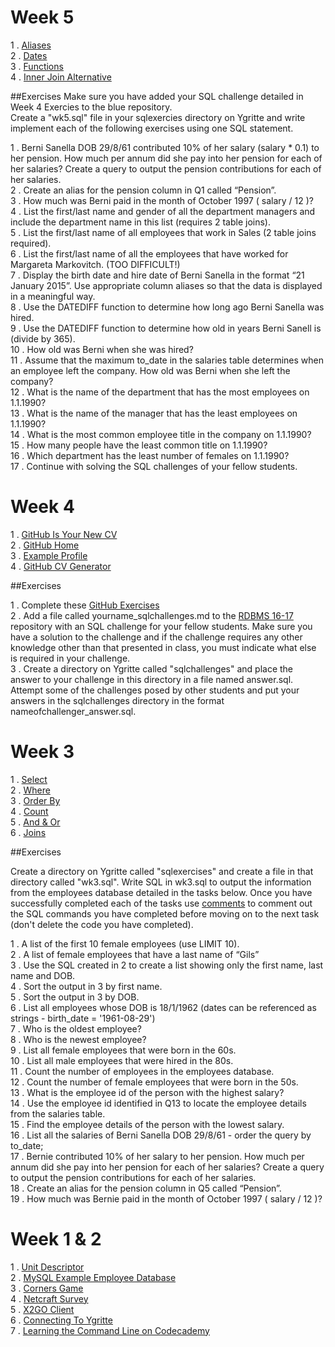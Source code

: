 <!--
# Week 18



1 . [Resolving Many-To-Many Relationships](https://drive.google.com/open?id=1kpIthRghqHO-vStDC3TZYGqiQxMCl6JstgNUbMPVoeY)


# Week 17

1 . [Normalisation](http://www.sqa.org.uk/e-learning/MDBS01CD/page_20.htm)
<br>2 . [Normalisation Guide 2](http://www.quepublishing.com/articles/article.aspx?p=27785)
<br>3 . [Normalisation Guide 3](http://www.essentialsql.com/get-ready-to-learn-sql-database-normalization-explained-in-simple-english/)

## Exercises

1 . Study the following [example](http://www.sqa.org.uk/e-learning/MDBS01CD/page_26.htm) and ask if you have questions.
<br>2 . SQA Normalisation [Question 1](http://www.sqa.org.uk/e-learning/MDBS01CD/page_35.htm)
<br>3 . SQA Normalisation [Question 2](http://www.sqa.org.uk/e-learning/MDBS01CD/page_36.htm)
<br>4 . [More Normalisation Questions (with answers)](https://cs.senecac.on.ca/~dbs201/pages/Normalization_Practice.htm)

# Week 16

1 . [Chess Club](https://drive.google.com/open?id=0B-CFaefA1v4RTFRQUV90eUhsNEk)
<br>2 . [Garage](https://drive.google.com/open?id=0B-CFaefA1v4RdXpCeE9YYnQ3VlE)
<br>3 . [Cinema](https://drive.google.com/open?id=0B-CFaefA1v4RNThLZ2xzWDc4ME0)
<br>4 . [Caravan](https://drive.google.com/open?id=0B-CFaefA1v4RXzF3NERPaUtJYjQ)
<br>5 . [Bus Timetable](https://drive.google.com/open?id=0B-CFaefA1v4RdG5GcUVaYTNtUTQ)
<br>6 . [Gelncaldy College ERM Answer](https://drive.google.com/open?id=0B-CFaefA1v4Ra0hnakQ1MmpWY3c)

## Exercises

1 . Continue with Exercise 2 from week 15.
<br>2 . [Gelncaldy College ERM Exercise](https://drive.google.com/open?id=1VROyQv4qqRK9uyzXGJf8cNlNrizrcYhNzH_zXb2V8I4)

# Week 15

1 . [Crows Feet Notation](https://docs.google.com/document/d/13g8ft7SfZx2bjcboiq_26PzOS3xFaWCfsHUqJkN5XA0/pub)
<br>2 . [Employees Conceptual](https://docs.google.com/document/d/13ciUimLe1DHgF9qM98Qv_lJnnsygEvSiqfvgYQ7dkBA/pub)
<br>3 . [Introduction To ERM](https://drive.google.com/open?id=0B-CFaefA1v4RZkpXSURLT1ZnSm8)
<br>4 . [Assessment Schedule](https://docs.google.com/document/d/1KO7tyPs0YO1ES2W3C4Gjoh6IHAyClhv92J93sMLWvLs/pub)
<br>5 . [Database Design Tutorial](http://en.tekstenuitleg.net/articles/software/database-design-tutorial/intro.html)
<br>6 . [Example ERDs](http://databaseanswers.org/data_models/index.htm)

## Exercises

1 . In your groups - you are required to write a project brief for the example Employees database. Imagine that the database is yet to be created and you are an business user writing a requirements document. All you will be aware of is *what* you want to store and *why* you want to store it. Exact field details will not be known at this stage. Write the requirements in a file on Ygritte called "requirements.txt" as a series of bullet points.  
<br>2 . Complete the following [conceptual ERM exercises](https://docs.google.com/document/d/1Bb0M0Q-8o-zHqi57ZejlbIcNXlG1pIg7sde5DbnCD0U/edit?usp=sharing)

# Week 10 

1 . L03&4 Assessment is on iLearn. Deadline is Friday 18.3.16 @ 11pm.
<br> 2 . [Concat Function](http://www.tutorialspoint.com/mysql/mysql-concat-function.htm)
<br> 3 . [Auto Increment](http://dev.mysql.com/doc/refman/5.7/en/example-auto-increment.html)
<br> 4 . [NULL Values](http://www.w3schools.com/sql/sql_null_values.asp)
<br> 5 . [Week 9 Answers](https://gist.github.com/GedMullen/4ed09c5853e730a88e8e)

# Week 9

<br> 1 . [MySQL Example Employee Database](https://dev.mysql.com/doc/employee/en/sakila-structure.html)
<br> 2 . ["Crows Foot" Quick Reference](https://docs.google.com/document/d/13g8ft7SfZx2bjcboiq_26PzOS3xFaWCfsHUqJkN5XA0/pub)
<br> 3 . [Creating Tables](http://www.w3schools.com/sql/sql_create_table.asp)
<br> 4 . [Data Types](http://www.w3schools.com/sql/sql_datatypes.asp)
<br> 5 . [Primary Keys](http://www.w3schools.com/sql/sql_primarykey.asp)
<br> 6 . [Foreign Keys](http://www.w3schools.com/sql/sql_foreignkey.asp)
<br> 7 . [Inserting Data](http://www.w3schools.com/sql/sql_insert.asp)
<br> 8 . Creating a database:
```sql
DROP DATABASE IF EXISTS <yourusername>;
CREATE DATABASE <yourusername>;
USE <yourusername>;
```
<br> 9 . Useful "sanity check" commands to put at the end of your script:
```sql
SHOW TABLES;
DESCRIBE employees;
SELECT * FROM employees LIMIT 10;
```

## Exercises
<br> 1 . Create an SQL script in your sqlexercises folder called wk9.sql and create the employees tables within your own database. Use the correct data types e.g. INT, VARCHAR, DATE etc.
<br> 2 . Amend the script to set up Primary Keys on the tables.
<br> 3 . Insert data into the tables.
<br> 4 . Run previous weeks queries against your new database.


# Week 8

1 . [SQL Injection](http://www.w3schools.com/sql/sql_injection.asp)
<br> 2 . [Damn Vulnerable Web App](http://www.dvwa.co.uk/)

## Exercises

1 . Send me an email with the following [message](https://docs.google.com/document/d/1B-ztaNF94ToirsNu_SIeT7LGtaPnOG0EWJOU5xzPkbU/edit?usp=docslist_api).
<br> 2 . Issue the following commands to obtain a copy of DVWA. 
```
mkdir dvwa
cp -r /home/share/dvwa/. dvwa
```
<br> 3 . You will need to change the database name in the following file to your own database name (use your login id):
````
DVWA-1.9/config/config.inc.php
````
<br> 4 . Run a PHP server in the dvwa directory (replace the ??? with your own port number):

```
cd dvwa/
php -S localhost:8???
```
<br> 5 . Open up a new terminal tab and run Chrome:
````
google-chrome
````
<br> 6 . Point Chrome to the following PHP file:
```
http://localhost:8???/DVWA-1.9/login.php 
http://localhost:8???/DVWA-1.9/vulnerabilities/sqli/index.php
```
<br> 7 . [SQL Injection Exercises](https://docs.google.com/document/d/19xmxzBD-6jzDeqOUDhtQ7Yt3bws0-YAZL3DfN2xZv9I/edit?usp=docslist_api)

<br> 8 . Idenfity other SQL Injection exploits and document them in a file on Ygritte called "exploits.txt".


# Week 7

1 . [SQL GROUP BY](http://www.w3schools.com/sql/sql_groupby.asp)
<br>2 . [All Week 5 Exercises](https://gist.github.com/GedMullen/b357064b7a1d6ca2f497)


##Exercises

Create a file in your sqlexercises folder on Ygritte called "wk7.sql" and complete the following exercises:

<br>1 . Display each last name in the employees table with a count of the number of occurrences of that last name.
<br>2 . Display each first name in the employees table with a count of the number of occurrences of that first name.
<br>3 . Use the ORDER BY and LIMIT clauses to identify the ten most common last names in the database.
<br>4 . Use the ORDER BY and LIMIT clauses to identify the ten most common first names in the database.
<br>5 . Write SQL to determine if there Is there anyone in the database that has the same first name/last name combination (group by first_name, last_name and count emp_no)?
<br>6 . Show the top 10 employees that have moved department the most.
<br>7 . Show the top 10 employees that have had the most changes in salary.
<br>8 . Show the top 10 employees that have had the most changes in title. 
<br>9 . Put the answers to your github SQL challenges on github. Check your challenge answers against other students.
# Week 6

1 . [SQL Sub Queries](http://beginner-sql-tutorial.com/sql-subquery.htm)
<br>2 . [Answers to some Week 5 Exercises](https://gist.github.com/GedMullen/b357064b7a1d6ca2f497)

##Exercises
1 . Read the tutorial on [SQL Sub Queries](http://beginner-sql-tutorial.com/sql-subquery.htm)
<br>2 . Continue with the exercises from Week 5.
<br>3 . Show the top 10 employees that have moved department the most. (use file wk6.sql) 
<br>4 . Are there any employees that have the same first/last name and DOB?

-->

# Week 5

1 . [Aliases](http://www.w3schools.com/sql/sql_alias.asp)
<br>2 . [Dates](http://www.w3schools.com/sql/sql_dates.asp)
<br>3 . [Functions](http://www.w3schools.com/sql/sql_functions.asp)
<br>4 . [Inner Join Alternative](https://gist.github.com/GedMullen/da443d8e6956046c02b2)

##Exercises
Make sure you have added your SQL challenge detailed in Week 4 Exercies to the blue repository. 
<br>Create a "wk5.sql" file in your sqlexercies directory on Ygritte and write implement each of the following exercises using one SQL statement.

1 . Berni Sanella DOB 29/8/61 contributed 10% of her  salary (salary * 0.1) to her pension. How much per annum did she pay into her pension for each of her salaries? Create a query to output the pension contributions for each of her salaries.
<br>2 . Create an alias for the pension column in Q1 called “Pension”.
<br>3 . How much was Berni paid in the month of October 1997 ( salary / 12 )?
<br>4 . List the first/last name and gender of all the department managers and include the department name in this list (requires 2 table joins).
<br>5 . List the first/last name of all employees that work in Sales (2 table joins required).
<br>6 . List the first/last name of all the employees that have worked for Margareta Markovitch. (TOO DIFFICULT!)
<br>7 . Display the birth date and hire date of Berni Sanella in the format “21 January 2015”. Use appropriate column aliases so that the data is displayed in a meaningful way. 
<br>8 . Use the DATEDIFF function to determine how long ago Berni Sanella was hired. 
<br>9 . Use the DATEDIFF function to determine how old in years Berni Sanell is (divide by 365).
<br>10 . How old was Berni when she was hired?
<br>11 . Assume that the maximum to_date in the salaries table determines when an employee left the company. How old was Berni when she left the company?
<br>12 . What is the name of the department that has the most employees on 1.1.1990?
<br>13 . What is the name of the manager that has the least employees on 1.1.1990?
<br>14 . What is the most common employee title in the company on 1.1.1990?
<br>15 . How many people have the least common title on 1.1.1990?
<br>16 . Which department has the least number of females on 1.1.1990?
<br>17 . Continue with solving the SQL challenges of your fellow students. 


# Week 4

1 . [GitHub Is Your New CV](http://code.dblock.org/2011/07/14/github-is-your-new-resume.html)
<br>2 . [GitHub Home](https://github.com/)
<br>3 . [Example Profile](https://github.com/marijnh)
<br>4 . [GitHub CV Generator](http://resume.github.io/)

##Exercises

1 . Complete these [GitHub Exercises](https://docs.google.com/document/d/1sHiHHNhxWNOJNqndXpt_emNG2uhlmmHOmTuh9-EHf_k/edit?usp=sharing)
<br>2 . Add a file called yourname_sqlchallenges.md to the [RDBMS 16-17](https://github.com/RDBMS16-17/RDBMS16-17) repository with an SQL challenge for your fellow students. Make sure you have a solution to the challenge and if the challenge requires any other knowledge other than that presented in class, you must indicate what else is required in your challenge.
<br>3 . Create a directory on Ygritte called "sqlchallenges" and place the answer to your challenge in this directory in a file named answer.sql. Attempt some of the challenges posed by other students and put your answers in the sqlchallenges directory in the format nameofchallenger_answer.sql. 

# Week 3

1 . [Select](http://www.w3schools.com/sql/sql_select.asp)
<br>2 . [Where](http://www.w3schools.com/sql/sql_where.asp)
<br>3 . [Order By](http://www.w3schools.com/sql/sql_orderby.asp)
<br>4 . [Count](http://www.w3schools.com/sql/sql_func_count.asp)
<br>5 . [And & Or](http://www.w3schools.com/sql/sql_and_or.asp)
<br>6 . [Joins](http://www.w3schools.com/sql/sql_join.asp)

##Exercises

Create a directory on Ygritte called "sqlexercises" and create a file in that directory called "wk3.sql". Write SQL in wk3.sql to output the information from the employees database detailed in the tasks below. Once you have successfully completed each of the tasks use [comments](http://dev.mysql.com/doc/refman/5.7/en/comments.html) to comment out the SQL commands you have completed before moving on to the next task (don't delete the code you have completed). 

1 . A list of the first 10 female employees (use LIMIT 10).
<br>2 . A list of female employees that have a last name of “Gils”
<br>3 . Use the SQL created in 2 to create a list showing only the first name, last name and DOB.
<br>4 . Sort the output in 3 by first name.
<br>5 . Sort the output in 3 by DOB.
<br>6 . List all employees whose DOB is 18/1/1962 (dates can be referenced as strings - birth_date = '1961-08-29')
<br>7 . Who is the oldest employee?
<br>8 . Who is the newest employee?
<br>9 . List all female employees that were born in the 60s.
<br>10 . List all male employees that were hired in the 80s.
<br>11 . Count the number of employees in the employees database.
<br>12 . Count the number of female employees that were born in the 50s.
<br>13 . What is the employee id of the person with the highest salary?
<br>14 . Use the employee id identified in Q13 to locate the employee details from the salaries table. 
<br>15 . Find the employee details of the person with the lowest salary.
<br>16 . List all the salaries of Berni Sanella DOB 29/8/61 - order the query by to_date;
<br>17 . Bernie contributed 10% of her  salary to her pension. How much per annum did she pay into her pension for each of her  salaries? Create a query to output the pension contributions for each of her salaries.
<br>18 . Create an alias for the pension column in Q5 called “Pension”.
<br>19 . How much was Bernie paid in the month of October 1997 ( salary / 12 )?

# Week 1 & 2

1 . [Unit Descriptor](http://www.sqa.org.uk/files/hn/H16W35.pdf)
<br> 2 . [MySQL Example Employee Database](https://dev.mysql.com/doc/employee/en/sakila-structure.html)
<br> 3 . [Corners Game](https://docs.google.com/document/d/1f8YCnRpKR5dgO-aP77ZXJg5SU6BWLMkiLsc99n1WZe4/pub)
<br> 4 . [Netcraft Survey](http://news.netcraft.com/archives/2015/10/16/october-2015-web-server-survey.html)
<br> 5 . [X2GO Client](https://drive.google.com/file/d/0B-CFaefA1v4RVWN5eFRlSV9YbVU/view?usp=sharing)
<br> 6 . [Connecting To Ygritte](https://docs.google.com/document/d/1wV6XGhOPlpwCMElZAqlH83YYXo_PpdNNdVMN6Toh3mw/pub)
<br> 7 . [Learning the Command Line on Codecademy](https://www.codecademy.com/learn/learn-the-command-line)

